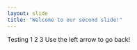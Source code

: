 ```yaml
---
layout: slide
title: "Welcome to our second slide!"
---
```

Testing 1 2 3
Use the left arrow to go back!
